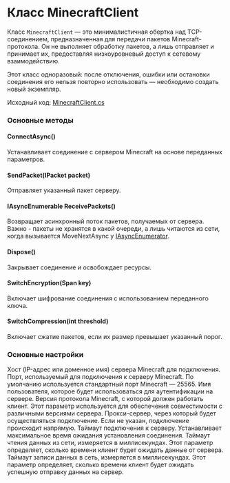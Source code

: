 # Класс MinecraftClient

Класс `MinecraftClient` — это минималистичная обертка над TCP-соединением, предназначенная
для передачи пакетов Minecraft-протокола. Он не выполняет обработку пакетов, а лишь отправляет
и принимает их, предоставляя низкоуровневый доступ к сетевому взаимодействию.

Этот класс одноразовый: после отключения, ошибки или остановки соединения его нельзя
повторно использовать — необходимо создать новый экземпляр.

Исходный код: [MinecraftClient.cs](https://github.com/Titlehhhh/McProtoNet/blob/dev/src/McProtoNet/Client/MinecraftClient.cs)

### Основные методы

#### ConnectAsync()
Устанавливает соединение с сервером Minecraft на основе переданных параметров.

#### SendPacket(IPacket packet)
Отправляет указанный пакет серверу.

#### IAsyncEnumerable<IPacket> ReceivePackets()
Возвращает асинхронный поток пакетов, получаемых от сервера.
Важно - пакеты не хранятся в какой очереди, а лишь читаются из сети, когда вызывается
MoveNextAsync у [IAsyncEnumerator](https://learn.microsoft.com/ru-ru/dotnet/api/system.collections.generic.iasyncenumerator-1?view=net-9.0).

#### Dispose()
Закрывает соединение и освобождает ресурсы.

#### SwitchEncryption(Span<byte> key)
Включает шифрование соединения с использованием переданного ключа.

#### SwitchCompression(int threshold)
Включает сжатие пакетов, если их размер превышает указанный порог.

### Основные настройки

<deflist>
<def title="Host">
Хост (IP-адрес или доменное имя) сервера Minecraft для подключения.
</def>
<def title="Port">
Порт, используемый для подключения к серверу Minecraft. 
По умолчанию используется стандартный порт Minecraft — 25565.
</def>
<def title="Username">
Имя пользователя, которое будет использоваться для аутентификации на сервере.
</def>
<def title="Version">
Версия протокола Minecraft, с которой должен работать клиент. 
Этот параметр используется для обеспечения совместимости с различными версиями сервера.
</def>
<def title="Proxy?">
Прокси-сервер, через который будет осуществляться подключение. 
Если не указан, подключение происходит напрямую.
</def>
<def title="ConnectTimeout">
Таймаут подключения к серверу. 
Устанавливает максимальное время ожидания установления соединения.
</def>
<def title="ReadTimeout">
Таймаут чтения данных из сети, измеряется в миллисекундах. 
Этот параметр определяет, сколько времени клиент будет ожидать данные от сервера.
</def>
<def title="WriteTimeout">
Таймаут записи данных в сеть, измеряется в миллисекундах. 
Этот параметр определяет, сколько времени клиент будет ожидать успешную отправку данных на сервер.
</def>
</deflist>